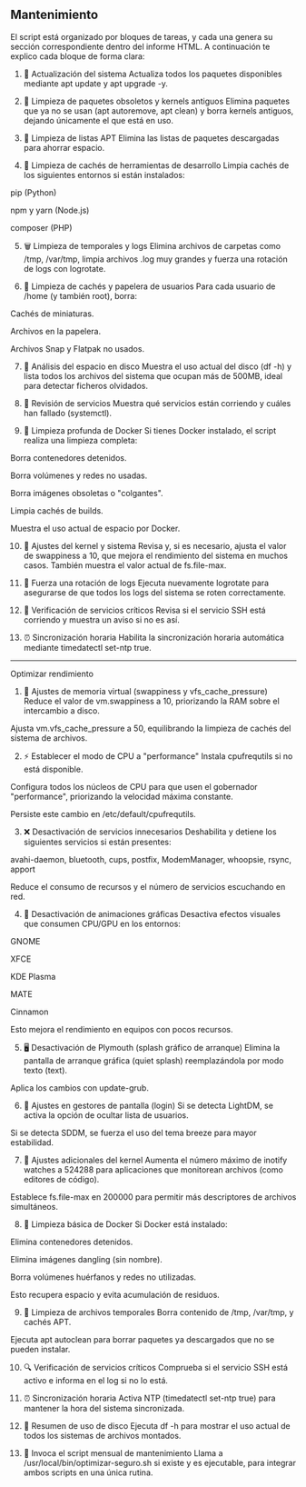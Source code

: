 ## Mantenimiento 

El script está organizado por bloques de tareas, y cada una genera su sección correspondiente dentro del informe HTML. A continuación te explico cada bloque de forma clara:

1. 🔄 Actualización del sistema
Actualiza todos los paquetes disponibles mediante apt update y apt upgrade -y.

2. 🧹 Limpieza de paquetes obsoletos y kernels antiguos
Elimina paquetes que ya no se usan (apt autoremove, apt clean) y borra kernels antiguos, dejando únicamente el que está en uso.

3. 🧾 Limpieza de listas APT
Elimina las listas de paquetes descargadas para ahorrar espacio.

4. 🧠 Limpieza de cachés de herramientas de desarrollo
Limpia cachés de los siguientes entornos si están instalados:

pip (Python)

npm y yarn (Node.js)

composer (PHP)

5. 🗑️ Limpieza de temporales y logs
Elimina archivos de carpetas como /tmp, /var/tmp, limpia archivos .log muy grandes y fuerza una rotación de logs con logrotate.

6. 👤 Limpieza de cachés y papelera de usuarios
Para cada usuario de /home (y también root), borra:

Cachés de miniaturas.

Archivos en la papelera.

Archivos Snap y Flatpak no usados.

7. 💽 Análisis del espacio en disco
Muestra el uso actual del disco (df -h) y lista todos los archivos del sistema que ocupan más de 500MB, ideal para detectar ficheros olvidados.

8. 🧯 Revisión de servicios
Muestra qué servicios están corriendo y cuáles han fallado (systemctl).

9. 🐳 Limpieza profunda de Docker
Si tienes Docker instalado, el script realiza una limpieza completa:

Borra contenedores detenidos.

Borra volúmenes y redes no usadas.

Borra imágenes obsoletas o "colgantes".

Limpia cachés de builds.

Muestra el uso actual de espacio por Docker.

10. 🧬 Ajustes del kernel y sistema
Revisa y, si es necesario, ajusta el valor de swappiness a 10, que mejora el rendimiento del sistema en muchos casos. También muestra el valor actual de fs.file-max.

11. 🔁 Fuerza una rotación de logs
Ejecuta nuevamente logrotate para asegurarse de que todos los logs del sistema se roten correctamente.

12. 🔐 Verificación de servicios críticos
Revisa si el servicio SSH está corriendo y muestra un aviso si no es así.

13. ⏰ Sincronización horaria
Habilita la sincronización horaria automática mediante timedatectl set-ntp true.




--------------------------------------------------------------------------------------------------------------------------------------------------------------------------
Optimizar rendimiento

1. 🧠 Ajustes de memoria virtual (swappiness y vfs_cache_pressure)
Reduce el valor de vm.swappiness a 10, priorizando la RAM sobre el intercambio a disco.

Ajusta vm.vfs_cache_pressure a 50, equilibrando la limpieza de cachés del sistema de archivos.

2. ⚡ Establecer el modo de CPU a "performance"
Instala cpufrequtils si no está disponible.

Configura todos los núcleos de CPU para que usen el gobernador "performance", priorizando la velocidad máxima constante.

Persiste este cambio en /etc/default/cpufrequtils.

3. ❌ Desactivación de servicios innecesarios
Deshabilita y detiene los siguientes servicios si están presentes:

avahi-daemon, bluetooth, cups, postfix, ModemManager, whoopsie, rsync, apport

Reduce el consumo de recursos y el número de servicios escuchando en red.

4. 🎨 Desactivación de animaciones gráficas
Desactiva efectos visuales que consumen CPU/GPU en los entornos:

GNOME

XFCE

KDE Plasma

MATE

Cinnamon

Esto mejora el rendimiento en equipos con pocos recursos.

5. 🖥️ Desactivación de Plymouth (splash gráfico de arranque)
Elimina la pantalla de arranque gráfica (quiet splash) reemplazándola por modo texto (text).

Aplica los cambios con update-grub.

6. 🔐 Ajustes en gestores de pantalla (login)
Si se detecta LightDM, se activa la opción de ocultar lista de usuarios.

Si se detecta SDDM, se fuerza el uso del tema breeze para mayor estabilidad.

7. 🧬 Ajustes adicionales del kernel
Aumenta el número máximo de inotify watches a 524288 para aplicaciones que monitorean archivos (como editores de código).

Establece fs.file-max en 200000 para permitir más descriptores de archivos simultáneos.

8. 🐳 Limpieza básica de Docker
Si Docker está instalado:

Elimina contenedores detenidos.

Elimina imágenes dangling (sin nombre).

Borra volúmenes huérfanos y redes no utilizadas.

Esto recupera espacio y evita acumulación de residuos.

9. 🧹 Limpieza de archivos temporales
Borra contenido de /tmp, /var/tmp, y cachés APT.

Ejecuta apt autoclean para borrar paquetes ya descargados que no se pueden instalar.

10. 🔍 Verificación de servicios críticos
Comprueba si el servicio SSH está activo e informa en el log si no lo está.

11. ⏰ Sincronización horaria
Activa NTP (timedatectl set-ntp true) para mantener la hora del sistema sincronizada.

12. 💽 Resumen de uso de disco
Ejecuta df -h para mostrar el uso actual de todos los sistemas de archivos montados.

13. 🔁 Invoca el script mensual de mantenimiento
Llama a /usr/local/bin/optimizar-seguro.sh si existe y es ejecutable, para integrar ambos scripts en una única rutina.
